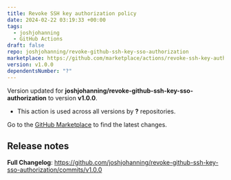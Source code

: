 ```yaml
---
title: Revoke SSH key authorization policy
date: 2024-02-22 03:19:33 +00:00
tags:
  - joshjohanning
  - GitHub Actions
draft: false
repo: joshjohanning/revoke-github-ssh-key-sso-authorization
marketplace: https://github.com/marketplace/actions/revoke-ssh-key-authorization-policy
version: v1.0.0
dependentsNumber: "?"
---
```



Version updated for **joshjohanning/revoke-github-ssh-key-sso-authorization** to version **v1.0.0**.
- This action is used across all versions by **?** repositories.

Go to the [GitHub Marketplace](https://github.com/marketplace/actions/revoke-ssh-key-authorization-policy) to find the latest changes.

## Release notes

**Full Changelog**: https://github.com/joshjohanning/revoke-github-ssh-key-sso-authorization/commits/v1.0.0
